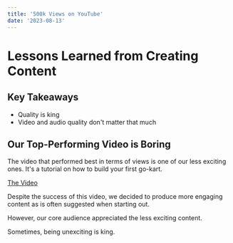 ```yaml
---
title: '500k Views on YouTube'
date: '2023-08-13'
---
```


# Lessons Learned from Creating Content

## Key Takeaways
- Quality is king
- Video and audio quality don't matter that much

## Our Top-Performing Video is Boring
The video that performed best in terms of views is one of our less exciting ones. It's a tutorial on how to build your first go-kart. 

[The Video](https://www.youtube.com/watch?v=J54m7XcneXU)

Despite the success of this video, we decided to produce more engaging content as is often suggested when starting out.

However, our core audience appreciated the less exciting content.

Sometimes, being unexciting is king.
